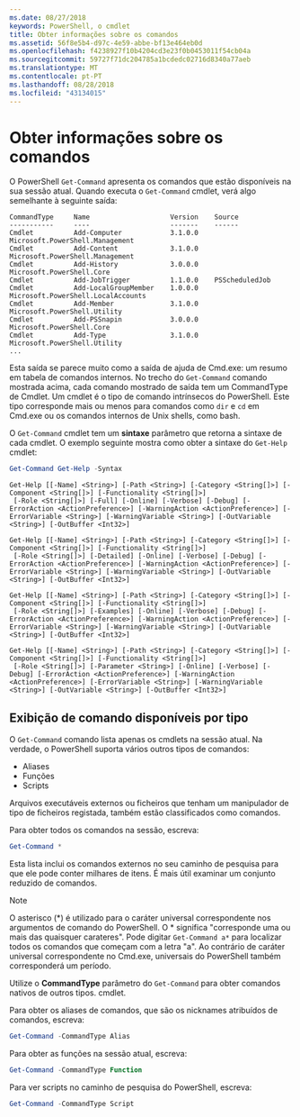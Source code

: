 ```yaml
---
ms.date: 08/27/2018
keywords: PowerShell, o cmdlet
title: Obter informações sobre os comandos
ms.assetid: 56f8e5b4-d97c-4e59-abbe-bf13e464eb0d
ms.openlocfilehash: f4238927f10b4204cd3e23f0b0453011f54cb04a
ms.sourcegitcommit: 59727f71dc204785a1bcdedc02716d8340a77aeb
ms.translationtype: MT
ms.contentlocale: pt-PT
ms.lasthandoff: 08/28/2018
ms.locfileid: "43134015"
---
```

# <a name="getting-information-about-commands"></a>Obter informações sobre os comandos

O PowerShell `Get-Command` apresenta os comandos que estão disponíveis na sua sessão atual.
Quando executa o `Get-Command` cmdlet, verá algo semelhante à seguinte saída:

```output
CommandType     Name                    Version    Source
-----------     ----                    -------    ------
Cmdlet          Add-Computer            3.1.0.0    Microsoft.PowerShell.Management
Cmdlet          Add-Content             3.1.0.0    Microsoft.PowerShell.Management
Cmdlet          Add-History             3.0.0.0    Microsoft.PowerShell.Core
Cmdlet          Add-JobTrigger          1.1.0.0    PSScheduledJob
Cmdlet          Add-LocalGroupMember    1.0.0.0    Microsoft.PowerShell.LocalAccounts
Cmdlet          Add-Member              3.1.0.0    Microsoft.PowerShell.Utility
Cmdlet          Add-PSSnapin            3.0.0.0    Microsoft.PowerShell.Core
Cmdlet          Add-Type                3.1.0.0    Microsoft.PowerShell.Utility
...
```

Esta saída se parece muito como a saída de ajuda de Cmd.exe: um resumo em tabela de comandos internos. No trecho do `Get-Command` comando mostrada acima, cada comando mostrado de saída tem um CommandType de Cmdlet. Um cmdlet é o tipo de comando intrínsecos do PowerShell. Este tipo corresponde mais ou menos para comandos como `dir` e `cd` em Cmd.exe ou os comandos internos de Unix shells, como bash.

O `Get-Command` cmdlet tem um **sintaxe** parâmetro que retorna a sintaxe de cada cmdlet. O exemplo seguinte mostra como obter a sintaxe do `Get-Help` cmdlet:

```powershell
Get-Command Get-Help -Syntax
```

```output
Get-Help [[-Name] <String>] [-Path <String>] [-Category <String[]>] [-Component <String[]>] [-Functionality <String[]>]
 [-Role <String[]>] [-Full] [-Online] [-Verbose] [-Debug] [-ErrorAction <ActionPreference>] [-WarningAction <ActionPreference>] [-ErrorVariable <String>] [-WarningVariable <String>] [-OutVariable <String>] [-OutBuffer <Int32>]

Get-Help [[-Name] <String>] [-Path <String>] [-Category <String[]>] [-Component <String[]>] [-Functionality <String[]>]
 [-Role <String[]>] [-Detailed] [-Online] [-Verbose] [-Debug] [-ErrorAction <ActionPreference>] [-WarningAction <ActionPreference>] [-ErrorVariable <String>] [-WarningVariable <String>] [-OutVariable <String>] [-OutBuffer <Int32>]

Get-Help [[-Name] <String>] [-Path <String>] [-Category <String[]>] [-Component <String[]>] [-Functionality <String[]>]
 [-Role <String[]>] [-Examples] [-Online] [-Verbose] [-Debug] [-ErrorAction <ActionPreference>] [-WarningAction <ActionPreference>] [-ErrorVariable <String>] [-WarningVariable <String>] [-OutVariable <String>] [-OutBuffer <Int32>]

Get-Help [[-Name] <String>] [-Path <String>] [-Category <String[]>] [-Component <String[]>] [-Functionality <String[]>]
 [-Role <String[]>] [-Parameter <String>] [-Online] [-Verbose] [-Debug] [-ErrorAction <ActionPreference>] [-WarningAction <ActionPreference>] [-ErrorVariable <String>] [-WarningVariable <String>] [-OutVariable <String>] [-OutBuffer <Int32>]
```

## <a name="displaying-available-command-by-type"></a>Exibição de comando disponíveis por tipo

O `Get-Command` comando lista apenas os cmdlets na sessão atual. Na verdade, o PowerShell suporta vários outros tipos de comandos:

- Aliases
- Funções
- Scripts

Arquivos executáveis externos ou ficheiros que tenham um manipulador de tipo de ficheiros registada, também estão classificados como comandos.

Para obter todos os comandos na sessão, escreva:

```powershell
Get-Command *
```

Esta lista inclui os comandos externos no seu caminho de pesquisa para que ele pode conter milhares de itens.
É mais útil examinar um conjunto reduzido de comandos.

> [!NOTE]
> O asterisco (\*) é utilizado para o caráter universal correspondente nos argumentos de comando do PowerShell. O \* significa "corresponde uma ou mais das quaisquer carateres". Pode digitar `Get-Command a*` para localizar todos os comandos que começam com a letra "a". Ao contrário de caráter universal correspondente no Cmd.exe, universais do PowerShell também corresponderá um período.

Utilize o **CommandType** parâmetro do `Get-Command` para obter comandos nativos de outros tipos.
cmdlet.

Para obter os aliases de comandos, que são os nicknames atribuídos de comandos, escreva:

```powershell
Get-Command -CommandType Alias
```

Para obter as funções na sessão atual, escreva:

```powershell
Get-Command -CommandType Function
```

Para ver scripts no caminho de pesquisa do PowerShell, escreva:

```powershell
Get-Command -CommandType Script
```